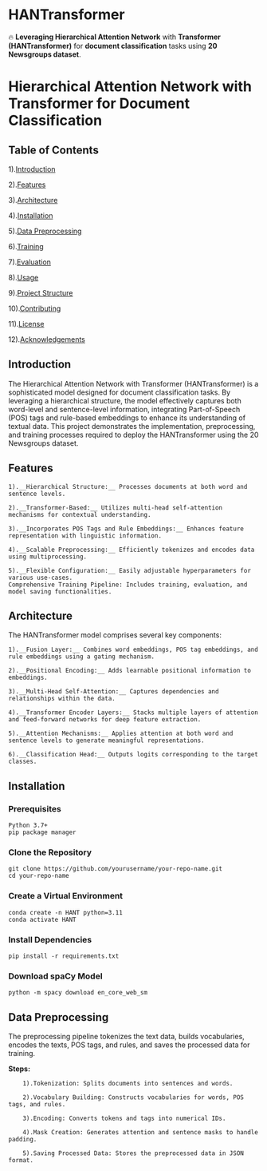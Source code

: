 # HANTransformer
🔥 __Leveraging Hierarchical Attention Network__ with __Transformer (HANTransformer)__ for __document classification__ tasks using __20 Newsgroups dataset__.

# Hierarchical Attention Network with Transformer for Document Classification



## Table of Contents
1).[Introduction](#introduction)

2).[Features](#features)

3).[Architecture](#architecture)

4).[Installation](#installation)

5).[Data Preprocessing](#data-preprocessong)

6).[Training](#training)

7).[Evaluation](#evaluation)

8).[Usage](#usage)

9).[Project Structure](#project-structure)

10).[Contributing](#contribution)

11).[License](#license)

12).[Acknowledgements](#acknowledgements)


## Introduction <a name="introduction"></a>
The Hierarchical Attention Network with Transformer (HANTransformer) is a sophisticated model designed for document classification tasks. By leveraging a hierarchical structure, the model effectively captures both word-level and sentence-level information, integrating Part-of-Speech (POS) tags and rule-based embeddings to enhance its understanding of textual data. This project demonstrates the implementation, preprocessing, and training processes required to deploy the HANTransformer using the 20 Newsgroups dataset.

## Features

    1).__Hierarchical Structure:__ Processes documents at both word and sentence levels.
    
    2).__Transformer-Based:__ Utilizes multi-head self-attention mechanisms for contextual understanding.
    
    3).__Incorporates POS Tags and Rule Embeddings:__ Enhances feature representation with linguistic information.
    
    4).__Scalable Preprocessing:__ Efficiently tokenizes and encodes data using multiprocessing.
    
    5).__Flexible Configuration:__ Easily adjustable hyperparameters for various use-cases.
    Comprehensive Training Pipeline: Includes training, evaluation, and model saving functionalities.

## Architecture
The HANTransformer model comprises several key components:

    1).__Fusion Layer:__ Combines word embeddings, POS tag embeddings, and rule embeddings using a gating mechanism.
    
    2).__Positional Encoding:__ Adds learnable positional information to embeddings.
    
    3).__Multi-Head Self-Attention:__ Captures dependencies and relationships within the data.
    
    4).__Transformer Encoder Layers:__ Stacks multiple layers of attention and feed-forward networks for deep feature extraction.
    
    5).__Attention Mechanisms:__ Applies attention at both word and sentence levels to generate meaningful representations.
    
    6).__Classification Head:__ Outputs logits corresponding to the target classes.

## Installation

### Prerequisites

    Python 3.7+
    pip package manager

### Clone the Repository
    
    git clone https://github.com/yourusername/your-repo-name.git
    cd your-repo-name

### Create a Virtual Environment 

    conda create -n HANT python=3.11
    conda activate HANT

### Install Dependencies
    
    pip install -r requirements.txt

### Download spaCy Model

    python -m spacy download en_core_web_sm

## Data Preprocessing

The preprocessing pipeline tokenizes the text data, builds vocabularies, encodes the texts, POS tags, and rules, and saves the processed data for training.

__Steps:__

        1).Tokenization: Splits documents into sentences and words.
        
        2).Vocabulary Building: Constructs vocabularies for words, POS tags, and rules.
        
        3).Encoding: Converts tokens and tags into numerical IDs.
        
        4).Mask Creation: Generates attention and sentence masks to handle padding.
        
        5).Saving Processed Data: Stores the preprocessed data in JSON format.





